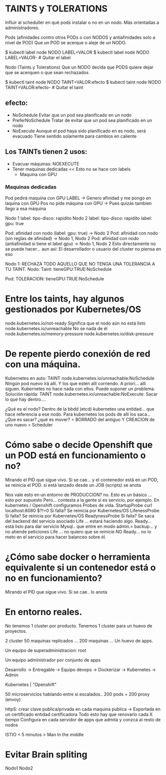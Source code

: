 # TAINTS y TOLERATIONS

Influir al scheduller en qué pods instalar o no en un nodo. 
Más orientadas a administradores.

Pods (afinidades contro otros PODs o con NODOS y antiafinidades solo a nivel de POD)
    Que un POD se acerque o aleje de un NODO.

$ kubectl label node NODO LABEL=VALOR
$ kubectl label node NODO LABEL=VALOR-          # Quitar el label

Nodo (Taints y Tolerations)
    Que un NODO decida que PODS quiere dejar que se acerquen o que sean rechazados

$ kubectl taint node NODO TAINT=VALOR:efecto
$ kubectl taint node NODO TAINT=VALOR:efecto-   # Quitar el taint

## efecto:
- NoSchedule                Evitar que un pod sea planificado en un nodo
- PreferNoSchedule          Tratar de evitar que un pod sea planificado en un nodo
- NoExecute                 Aunque el pod haya sido planificado en es nodo, será evacuado
                            Tiene sentido solamente para cambios en caliente 

## Los TAINTs tienen 2 usos:
- Evacuar máquinas: NOEXECUTE
- Tener maquinas dedicadas << Esto no se hace con labels
  - Maquina con GPU 

### Maquinas dedicadas

Pod pedirá maquina con GPU LABEL -> Genero afinidad y me pongo en laquina con GPU
Pos no pide máquina con GPU      -> Pues quizás tambien llego a esa máquina

Nodo 1
    label: tipo-disco: rapidito
Nodo 2
    label: tipo-disco: rapidito
    label: gpu:        true

Pod: afinidad con nodo (label: gpu: true)                    -> Nodo 2
Pod: afinidad con nodo (sin reglas de afinidad)              -> Nodo 1, Nodo 2
Pod: afinidad con nodo (antiafinidad si tiene el label gpu)  -> Nodo 1, Nodo 2
    Esto directamente no se puede hacer... aun así: El desarrollador o usuario del cluster
    no piensa en eso

Nodo 1: RECHAZA TODO AQUELLO QUE NO TENGA UNA TOLERANCIA A TU TAINT.
Nodo: Taint: tieneGPU:TRUE:NoSchedule

Pod: TOLERACION: tieneGPU:TRUE:NoSchedule

# Entre los taints, hay algunos gestionados por Kubernetes/OS
node.kubernetes.io/not-ready        Significa que el nodo aún no está listo
node.kubernetes.io/unreachable      No se nada de él
node.kubernetes.io/memory-pressure
node.kubernetes.io/disk-pressure     


# De repente pierdo conexión de red con una máquina.

Kubernetes en auto: TAINT node.kubernetes.io/unreachable:NoSchedule
    Ningún pod nuevo irá allí.
Y los que estén allí corriendo. A priori... allí siguen. Kubernetes no hace nada con ellos.
Puede suponer un problema. 
Solución rápida: TAINT node.kubernetes.io/unreachable:NoExecute:
    Sacar lo que hay dentro....

¿Qué es el nodo? Dentro de la bbdd (etcd) kubernetes una entidad... que hace referencia a ese nodo.
Para kubernetes los pods de allí los saca... ¿Que es sacar? 
    ¿qué es mover? = BORRADO del antiguo Y CREACION de uno nuevo > Scheduler


# Cómo sabe o decide Openshift que un POD está en funcionamiento o no?

Mirando el PID que sigue vivo. Si se cae... y el contenedor está en un POD, se reinicia el POD.
                                              si está lanzado desde un JOB (scripts) se anota

Nos vale esto en un entorno de PRODUCCION? no. Esto es un básico ... esto por supuesto
Pero... contesta a la gente si es servicio, por ejemplo.
En kubernetes / Openshift configuramos Probes de vida.
    StartupProbe     curl localhost:8080   $?!=0        Si falla? Se reinicia por Kubernetes/OS
    LifenessProbe                                       Si falla? Se reinicia por Kubernetes/OS
    ReadynessProbe                                      Si falla? Se saca del backend del 
                                                                  servicio asociado
        Life ... estará haciendo algo.
        Ready... está listo para dar servicio
        Mysql.. que entre en modo admin.> backup... y no atiende peticiones
            Life ... no quiero que se reinicie
            NO Ready... no lo meto en el servicio para hacer balanceo sobre él.

# ¿Cómo sabe docker o herramienta equivalente si un contenedor está o no en funcionamiento?

Mirando el PID que sigue vivo. Si se cae.. lo anota



# En entorno reales.

No tenemos 1 cluster por producto. Tenemos 1 cluster para un huevo de proyectos.

2 cluster 50 maquinas replicados ... 200 maquinas ... Un huevo de apps.

Un equipo de superadministracion: root

Un equipo administrador por conjunto de apps


Desarrollo -> Entregable -> Equipo devops -> Dockerizar -> Kubernetes -> Admin


Kubernetes | "Openshift"



50 microservicios hablando entre si escalados.. 200 pods + 200 proxy (envoy)

httpS: crear clave publica/privada en cada maquina 
                    publica -> Exportada en un certificado
                    entidad certificadora
                    Todo esto hay que renovarlo cada X tiempo 
                    Configura en cada servidor de apps que admita y conzca al resto de nodos 

ISTIO < 5 minutos      > Man In the middle

# Evitar Brain spliting
Nodo1           Nodo2